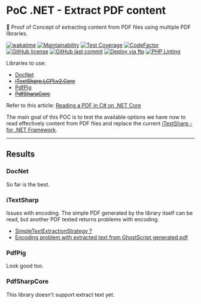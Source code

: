 # PoC .NET - Extract PDF content

🔬 Proof of Concept of extracting content from PDF files using multiple PDF libraries.

[![wakatime](https://wakatime.com/badge/github/GuilhermeStracini/POC-dotnet-ExtractPdfContent.svg)](https://wakatime.com/badge/github/GuilhermeStracini/POC-dotnet-ExtractPdfContent)
[![Maintainability](https://api.codeclimate.com/v1/badges/0473f6981139c13f8820/maintainability)](https://codeclimate.com/github/GuilhermeStracini/POC-dotnet-ExtractPdfContent/maintainability)
[![Test Coverage](https://api.codeclimate.com/v1/badges/0473f6981139c13f8820/test_coverage)](https://codeclimate.com/github/GuilhermeStracini/POC-dotnet-ExtractPdfContent/test_coverage)
[![CodeFactor](https://www.codefactor.io/repository/github/GuilhermeStracini/POC-dotnet-ExtractPdfContent/badge)](https://www.codefactor.io/repository/github/GuilhermeStracini/POC-dotnet-ExtractPdfContent)
[![GitHub license](https://img.shields.io/github/license/GuilhermeStracini/POC-dotnet-ExtractPdfContent)](https://github.com/GuilhermeStracini/POC-dotnet-ExtractPdfContent)
[![GitHub last commit](https://img.shields.io/github/last-commit/GuilhermeStracini/POC-dotnet-ExtractPdfContent)](https://github.com/GuilhermeStracini/POC-dotnet-ExtractPdfContent)
[![Deploy via ftp](https://github.com/GuilhermeStracini/POC-dotnet-ExtractPdfContent/actions/workflows/build.yml/badge.svg)](https://github.com/GuilhermeStracini/POC-dotnet-ExtractPdfContent/actions/workflows/build.yml)
[![PHP Linting](https://github.com/GuilhermeStracini/POC-dotnet-ExtractPdfContent/actions/workflows/linter.yml/badge.svg)](https://github.com/GuilhermeStracini/POC-dotnet-ExtractPdfContent/actions/workflows/linter.yml)

Libraries to use:

- [DocNet](https://github.com/GowenGit/docnet)
- ~~[iTextSharp.LGPLv2.Core](https://github.com/VahidN/iTextSharp.LGPLv2.Core)~~
- [PdfPig](https://github.com/UglyToad/PdfPig/)
- ~~[PdfSharpCore](https://github.com/ststeiger/PdfSharpCore)~~

Refer to this article: [Reading a PDF in C# on .NET Core](https://dev.to/eliotjones/reading-a-pdf-in-c-on-net-core-43ef)

The main goal of this POC is to test the available options we have now to read effectively content from PDF files and replace the current [iTextSharp - for .NET Framework](https://www.nuget.org/packages/iTextSharp).

---

## Results

### DocNet

So far is the best.

### iTextSharp

Issues with encoding.
The simple PDF generated by the library itself can be read, but another PDF tested returns problems with encoding.

- [SimpleTextExtractionStrategy ?](https://github.com/VahidN/iTextSharp.LGPLv2.Core/issues/7)
- [Encoding problem with extracted text from GhostScript generated pdf](https://github.com/VahidN/iTextSharp.LGPLv2.Core/issues/42)

### PdfPig

Look good too.

### PdfSharpCore

 This library doesn't support extract text yet.
